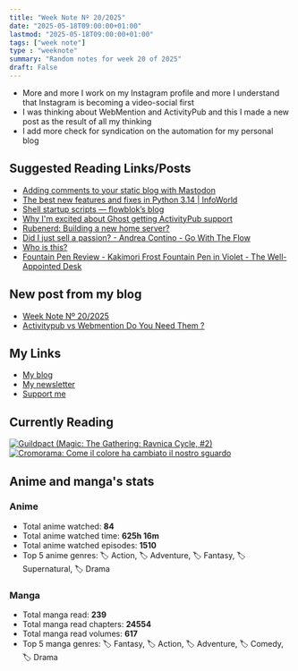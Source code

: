 ```yaml
---
title: "Week Note Nº 20/2025"
date: "2025-05-18T09:00:00+01:00"
lastmod: "2025-05-18T09:00:00+01:00"
tags: ["week note"]
type : "weeknote"
summary: "Random notes for week 20 of 2025"
draft: False
---
```


- More and more I work on my Instagram profile and more I understand that Instagram is becoming a video-social first
- I was thinking about WebMention and ActivityPub and this I made a new post as the result of all my thinking
- I add more check for syndication on the automation for my personal blog

## Suggested Reading Links/Posts
- [Adding comments to your static blog with Mastodon](https://carlschwan.eu/2020/12/29/adding-comments-to-your-static-blog-with-mastodon/?utm_source=fundor333.com)
- [The best new features and fixes in Python 3.14 | InfoWorld](https://www.infoworld.com/article/3975624/the-best-new-features-and-fixes-in-python-3-14.html?utm_source=fundor333.com)
- [Shell startup scripts — flowblok’s blog](https://blog.flowblok.id.au/2013-02/shell-startup-scripts.html?utm_source=fundor333.com)
- [Why I'm excited about Ghost getting ActivityPub support](https://jadin.me/why-im-excited-about-ghost-getting-activitypub-support/?utm_source=fundor333.com)
- [Rubenerd: Building a new home server?](https://rubenerd.com/building-a-new-home-server/?utm_source=fundor333.com)
- [Did I just sell a passion? - Andrea Contino - Go With The Flow](https://contino.com/blog/did-i-just-sell-a-passion?utm_source=fundor333.com)
- [Who is this?](https://jadin.me/who-is-this/?utm_source=fundor333.com)
- [Fountain Pen Review - Kakimori Frost Fountain Pen in Violet - The Well-Appointed Desk](https://www.wellappointeddesk.com/2025/05/fountain-pen-review-kakimori-frost-fountain-pen-in-violet/?utm_source=fundor333.com)
## New post from my blog
- [Week Note Nº 20/2025](https://fundor333.com/weeknotes/2025/20/?utm_source=fundor333.com)
- [Activitypub vs Webmention Do You Need Them ?](https://fundor333.com/post/2025/activitypub-vs-webmention-do-you-need-them/?utm_source=fundor333.com)

## My Links
- [My blog](https://www.fundor333.com)
- [My newsletter](https://newsletter.digitaltearoom.com)
- [Support me](https://ko-fi.com/fundor333)

## Currently Reading
[![Guildpact (Magic: The Gathering: Ravnica Cycle, #2)](https://i.gr-assets.com/images/S/compressed.photo.goodreads.com/books/1328330416l/8372385._SY160_.jpg)](https://www.goodreads.com/review/show/7292099460?utm_medium=api&utm_source=rss) [![Cromorama: Come il colore ha cambiato il nostro sguardo](https://i.gr-assets.com/images/S/compressed.photo.goodreads.com/books/1505808761l/36266532._SX98_.jpg)](https://www.goodreads.com/review/show/5993206761?utm_medium=api&utm_source=rss) 

## Anime and manga's stats

### **Anime**
- Total anime watched: **84**
- Total anime watched time: **625h 16m**
- Total anime watched episodes: **1510**
- Top 5 anime genres: 🏷️ Action, 🏷️ Adventure, 🏷️ Fantasy, 🏷️ Supernatural, 🏷️ Drama

### **Manga**
- Total manga read: **239**
- Total manga read chapters: **24554**
- Total manga read volumes: **617**
- Top 5 manga genres: 🏷️ Fantasy, 🏷️ Action, 🏷️ Adventure, 🏷️ Comedy, 🏷️ Drama
